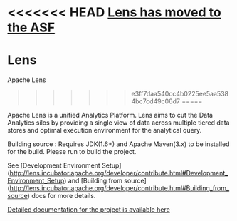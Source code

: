 <<<<<<< HEAD
[Lens has moved to the ASF](http://incubator.apache.org/projects/lens.html)
=========================


Lens
=======
Apache Lens
>>>>>>> e3ff7daa540cc4b0225ee5aa5384bc7cd49c06d7
=====

Apache Lens is a unified Analytics Platform. Lens aims to cut the Data Analytics silos by providing a single view of data
across multiple tiered data stores and optimal execution environment for the analytical query.

Building source :
Requires JDK(1.6+) and Apache Maven(3.x) to be installed for the build.
Please run <mvn clean package> to build the project.

See [Development Environment Setup] (http://lens.incubator.apache.org/developer/contribute.html#Development_Environment_Setup)
and [Building from source] (http://lens.incubator.apache.org/developer/contribute.html#Building_from_source) docs for
more details.

[Detailed documentation for the project is available here](https://lens.incubator.apache.org)
